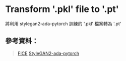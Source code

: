 # Transform '.pkl' file to '.pt'

將利用 stylegan2-ada-pytorch 訓練的 '.pkl' 檔案轉為 '.pt'

## 參考資料： 
>[FICE](https://github.com/MartinPernus/FICE)
>[StyleGAN2-ada-pytorch](https://github.com/NVlabs/stylegan2-ada-pytorch)
